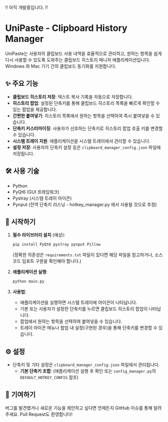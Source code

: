 !! 아직 개발중입니다. !!

# UniPaste - Clipboard History Manager

UniPaste는 사용자의 클립보드 사용 내역을 효율적으로 관리하고, 원하는 항목을 쉽게 다시 사용할 수 있도록 도와주는 클립보드 히스토리 매니저 애플리케이션입니다. Windows 와 Mac 기기 간의 클립보드 동기화를 지원합니다.

## ✨ 주요 기능

*   **클립보드 히스토리 저장**: 텍스트 복사 기록을 자동으로 저장합니다.
*   **히스토리 팝업**: 설정된 단축키를 통해 클립보드 히스토리 목록을 빠르게 확인할 수 있는 팝업을 제공합니다.
*   **간편한 붙여넣기**: 히스토리 목록에서 원하는 항목을 선택하여 즉시 붙여넣을 수 있습니다.
*   **단축키 커스터마이징**: 사용자가 선호하는 단축키로 히스토리 팝업 호출 키를 변경할 수 있습니다.
*   **시스템 트레이 지원**: 애플리케이션을 시스템 트레이에서 관리할 수 있습니다.
*   **설정 저장**: 사용자의 단축키 설정 등은 `clipboard_manager_config.json` 파일에 저장됩니다.

## 🛠️ 사용 기술

*   Python
*   PyQt6 (GUI 프레임워크)
*   Pystray (시스템 트레이 아이콘)
*   Pynput (전역 단축키 리스닝 - hotkey_manager.py 에서 사용될 것으로 추정)

## 🚀 시작하기

1.  **필수 라이브러리 설치** (예상):
    ```bash
    pip install PyQt6 pystray pynput Pillow
    ```
    (정확한 의존성은 `requirements.txt` 파일이 있다면 해당 파일을 참고하거나, 소스코드 임포트 구문을 확인해야 합니다.)

2.  **애플리케이션 실행**:
    ```bash
    python main.py
    ```

3.  **사용법**:
    *   애플리케이션을 실행하면 시스템 트레이에 아이콘이 나타납니다.
    *   기본 또는 사용자가 설정한 단축키를 누르면 클립보드 히스토리 팝업이 나타납니다.
    *   팝업에서 원하는 항목을 선택하여 붙여넣을 수 있습니다.
    *   트레이 아이콘 메뉴나 팝업 내 설정(구현된 경우)을 통해 단축키를 변경할 수 있습니다.

## ⚙️ 설정

*   단축키 및 기타 설정은 `clipboard_manager_config.json` 파일에서 관리됩니다.
    *   **기본 단축키 조합**: (애플리케이션 실행 후 확인 또는 `config_manager.py`의 `DEFAULT_HOTKEY_CONFIG` 참조)

## 🤝 기여하기

버그를 발견했거나 새로운 기능을 제안하고 싶다면 언제든지 GitHub 이슈를 통해 알려주세요. Pull Request도 환영합니다!